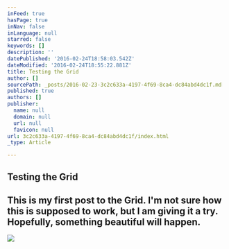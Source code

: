 ```yaml
---
inFeed: true
hasPage: true
inNav: false
inLanguage: null
starred: false
keywords: []
description: ''
datePublished: '2016-02-24T18:58:03.542Z'
dateModified: '2016-02-24T18:55:22.881Z'
title: Testing the Grid
author: []
sourcePath: _posts/2016-02-23-3c2c633a-4197-4f69-8ca4-dc84abd4dc1f.md
published: true
authors: []
publisher:
  name: null
  domain: null
  url: null
  favicon: null
url: 3c2c633a-4197-4f69-8ca4-dc84abd4dc1f/index.html
_type: Article

---
```

## Testing the Grid

## This is my first post to the Grid. I'm not sure how this is supposed to work, but I am giving it a try. Hopefully, something beautiful will happen.
![](https://the-grid-user-content.s3-us-west-2.amazonaws.com/b5961daf-4658-4505-a860-bef08efea979.jpg)